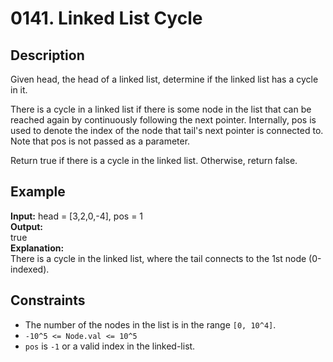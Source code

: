 # 0141. Linked List Cycle

## Description

Given head, the head of a linked list, determine if the linked list has a cycle in it.

There is a cycle in a linked list if there is some node in the list that can be reached again by continuously following the next pointer. Internally, pos is used to denote the index of the node that tail's next pointer is connected to. Note that pos is not passed as a parameter.

Return true if there is a cycle in the linked list. Otherwise, return false.

## Example

**Input:**
head = [3,2,0,-4], pos = 1
<br>
**Output:**
<br>
true
<br>
**Explanation:**
<br>
There is a cycle in the linked list, where the tail connects to the 1st node (0-indexed).

## Constraints

- The number of the nodes in the list is in the range `[0, 10^4]`.
- `-10^5 <= Node.val <= 10^5`
- `pos` is `-1` or a valid index in the linked-list.
